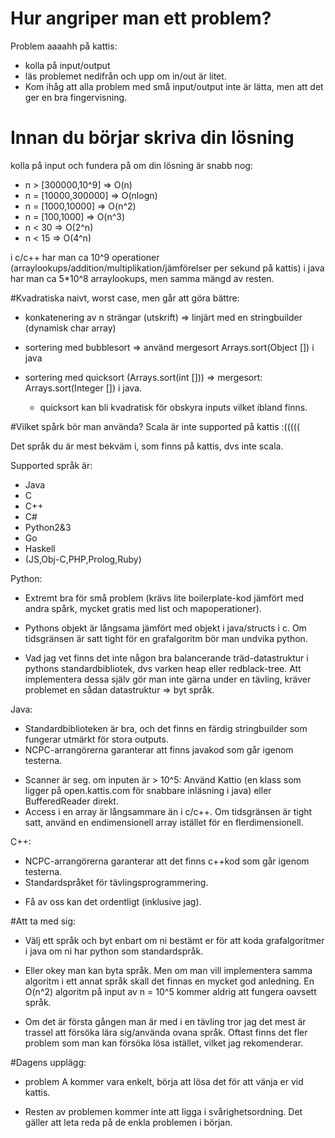 # Hur angriper man ett problem?
Problem aaaahh på kattis:

* kolla på input/output
* läs problemet nedifrån och upp om in/out är litet.
* Kom ihåg att alla problem med små input/output inte är lätta, men att det ger en bra fingervisning.


# Innan du börjar skriva din lösning
kolla på input och fundera på om din lösning är snabb nog:

* n > [300000,10^9] => O(n)
* n = [10000,300000] => O(nlogn)
* n = [1000,10000] => O(n^2)
* n = [100,1000] => O(n^3)
* n < 30 => O(2^n)
* n < 15 => O(4^n)

i c/c++ har man ca 10^9 operationer (arraylookups/addition/multiplikation/jämförelser per sekund på kattis)
i java har man ca 5*10^8 arraylookups, men samma mängd av resten.

#Kvadratiska naivt, worst case, men går att göra bättre:

* konkatenering av n strängar (utskrift) => linjärt med en stringbuilder (dynamisk char array)

* sortering med bubblesort => använd mergesort Arrays.sort(Object []) i java

* sortering med quicksort (Arrays.sort(int [])) => mergesort: Arrays.sort(Integer []) i java.
	 * quicksort kan bli kvadratisk för obskyra inputs vilket ibland finns.

#Vilket spårk bör man använda?
Scala är inte supported på kattis :(((((

Det språk du är mest bekväm i, som finns på kattis, dvs inte scala.

Supported språk är:

- Java
- C
- C++
- C#
- Python2&3
- Go
- Haskell
- (JS,Obj-C,PHP,Prolog,Ruby)

Python:

+ Extremt bra för små problem (krävs lite boilerplate-kod jämfört med andra spårk, mycket gratis med list och mapoperationer).

- Pythons objekt är långsama jämfört med objekt i java/structs i c. Om tidsgränsen är satt tight för en grafalgoritm bör man undvika python.

- Vad jag vet finns det inte någon bra balancerande träd-datastruktur i pythons standardbibliotek, dvs varken heap eller redblack-tree. Att implementera dessa själv gör man inte gärna under en tävling, kräver problemet en sådan datastruktur => byt språk.

Java:

+ Standardbiblioteken är bra, och det finns en färdig stringbuilder som fungerar utmärkt för stora outputs.
+ NCPC-arrangörerna garanterar att finns javakod som går igenom testerna.

- Scanner är seg. om inputen är > 10^5: Använd Kattio (en klass som ligger på open.kattis.com för snabbare inläsning i java) eller BufferedReader direkt.
- Access i en array är långsammare än i c/c++. Om tidsgränsen är tight satt, använd en endimensionell array istället för en flerdimensionell.

C++:

+ NCPC-arrangörerna garanterar att det finns c++kod som går igenom testerna.
+ Standardspråket för tävlingsprogrammering. 

- Få av oss kan det ordentligt (inklusive jag).

#Att ta med sig:

* Välj ett språk och byt enbart om ni bestämt er för att koda grafalgoritmer i java om ni har python som standardspråk. 

* Eller okey man kan byta språk. Men om man vill implementera samma algoritm i ett annat språk skall det finnas en mycket god anledning. En O(n^2) algoritm på input av n = 10^5 kommer aldrig att fungera oavsett språk.

* Om det är första gången man är med i en tävling tror jag det mest är trassel att försöka lära sig/använda ovana språk. Oftast finns det fler problem som man kan försöka lösa istället, vilket jag rekomenderar.

#Dagens upplägg:

* problem A kommer vara enkelt, börja att lösa det för att vänja er vid kattis.

* Resten av problemen kommer inte att ligga i svårighetsordning. Det gäller att leta reda på de enkla problemen i början.
